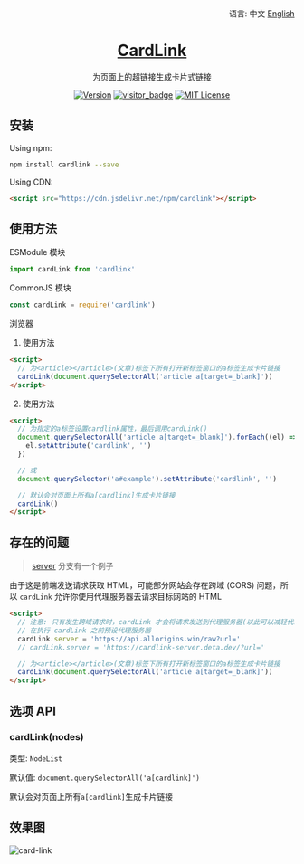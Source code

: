 <div align="right">
  语言:
  中文
  <a title="English" href="/README_EN.md">English</a>
</div>

<h1 align="center"><a href="https://github.com/Lete114/CardLink" target="_blank">CardLink</a></h1>
<p align="center">为页面上的超链接生成卡片式链接</p>

<p align="center">
    <a href="https://github.com/Lete114/CardLink/releases/"><img src="https://img.shields.io/npm/v/cardlink?logo=npm" alt="Version"></a>
    <a href="https://github.com/Lete114/visitor-badge"><img src="https://visitor_badge.deta.dev/?pageID=github.Lete114.CardLink" alt="visitor_badge"></a>
    <a href="https://github.com/Lete114/CardLink/blob/master/LICENSE"><img src="https://img.shields.io/npm/l/cardlink?color=FF5531" alt="MIT License"></a>
</p>

## 安装

Using npm:

```bash
npm install cardlink --save
```

Using CDN:

```html
<script src="https://cdn.jsdelivr.net/npm/cardlink"></script>
```

## 使用方法

ESModule 模块

```js
import cardLink from 'cardlink'
```

CommonJS 模块

```js
const cardLink = require('cardlink')
```

浏览器

1. 使用方法

```html
<script>
  // 为<article></article>(文章)标签下所有打开新标签窗口的a标签生成卡片链接
  cardLink(document.querySelectorAll('article a[target=_blank]'))
</script>
```

2. 使用方法

```html
<script>
  // 为指定的a标签设置cardlink属性，最后调用cardLink()
  document.querySelectorAll('article a[target=_blank]').forEach((el) => {
    el.setAttribute('cardlink', '')
  })

  // 或
  document.querySelector('a#example').setAttribute('cardlink', '')

  // 默认会对页面上所有a[cardlink]生成卡片链接
  cardLink()
</script>
```

## 存在的问题

> [server](https://github.com/Lete114/CardLink/tree/server) 分支有一个例子

由于这是前端发送请求获取 HTML，可能部分网站会存在跨域 (CORS) 问题，所以 `cardLink` 允许你使用代理服务器去请求目标网站的 HTML

```html
<script>
  // 注意: 只有发生跨域请求时，cardLink 才会将请求发送到代理服务器(以此可以减轻代理服务器的压力)
  // 在执行 cardLink 之前预设代理服务器
  cardLink.server = 'https://api.allorigins.win/raw?url='
  // cardLink.server = 'https://cardlink-server.deta.dev/?url='

  // 为<article></article>(文章)标签下所有打开新标签窗口的a标签生成卡片链接
  cardLink(document.querySelectorAll('article a[target=_blank]'))
</script>
```

## 选项 API

### cardLink(nodes)

类型: `NodeList`

默认值: `document.querySelectorAll('a[cardlink]')`

默认会对页面上所有`a[cardlink]`生成卡片链接

## 效果图

![card-link](https://user-images.githubusercontent.com/48512251/176334068-9eaaefeb-baa1-4a45-8dd8-7d0cbe6c6f29.png)
